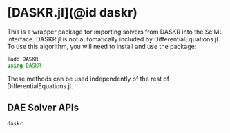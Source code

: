 # [DASKR.jl](@id daskr)

This is a wrapper package for importing solvers from DASKR into the SciML interface.
DASKR.jl is not automatically included by DifferentialEquations.jl. To use this
algorithm, you will need to install and use the package:

```julia
]add DASKR
using DASKR
```

These methods can be used independently of the rest of DifferentialEquations.jl.

## DAE Solver APIs

```@docs
daskr
```
